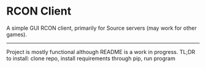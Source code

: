 # RCON Client
A simple GUI RCON client, primarily for Source servers (may work for other games).

---

Project is mostly functional although README is a work in progress. TL;DR to install: clone repo, install requirements through pip, run program
